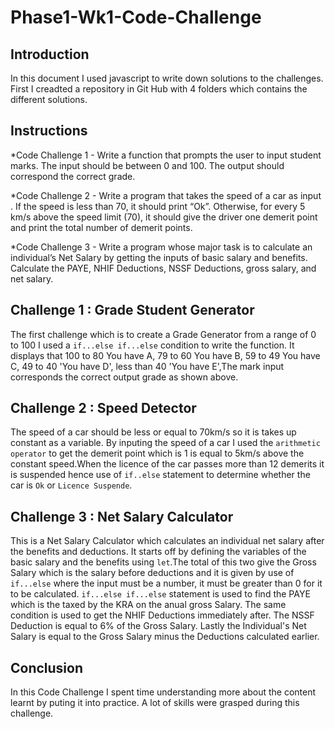 # Phase1-Wk1-Code-Challenge

 ## Introduction
 In this document I used javascript to write down solutions to the challenges. First I creadted a repository in Git Hub with 4 folders which contains the different solutions.

## Instructions
*Code Challenge 1 - Write a function that prompts the user to input student marks. The input should be between 0 and 100. The output should correspond the correct grade.

*Code Challenge 2 - Write a program that takes the speed of a car as input . If the speed is less than 70, it should print “Ok”. Otherwise, for every 5 km/s above the speed limit (70), it should give the driver one demerit point and print the total number of demerit points.

*Code Challenge 3 - Write a program whose major task is to calculate an individual’s Net Salary by getting the inputs of basic salary and benefits. Calculate the PAYE, NHIF Deductions, NSSF Deductions, gross salary, and net salary. 

## Challenge 1 : Grade Student Generator
The first challenge which is to create a Grade Generator from a range of 0 to 100 I used a `if...else if...else` condition to write the function. It displays that 100 to 80 You have A, 79 to 60 You have B, 59 to 49 You have C, 49 to 40 'You have D', less than 40 'You have E',The mark input corresponds the correct output grade as shown above.

## Challenge 2 : Speed Detector
The speed of a car should be less or equal to 70km/s so it is takes up constant as a variable. By inputing the speed of a car I used the `arithmetic operator` to get the demerit point which is 1 is equal to 5km/s above the constant speed.When the licence of the car passes more than 12 demerits it is suspended hence use of `if..else` statement to determine whether the car is `Ok` or `Licence Suspende`.

## Challenge 3 : Net Salary Calculator
This is a Net Salary Calculator which calculates an individual net salary after the benefits and deductions. It starts off by defining the variables of the basic salary and the benefits using `let`.The total of this two give the Gross Salary which is the salary before deductions and it is given by use of `if...else` where the input must be a number, it must be greater than 0 for it to be calculated.
`if...else if...else` statement is used to find  the PAYE which is the taxed by the KRA on the anual gross Salary. The same condition is used to get the NHIF Deductions immediately after.
The NSSF Deduction is equal to 6% of the Gross Salary. Lastly the Individual's Net Salary is equal to the Gross Salary minus the Deductions calculated earlier.

## Conclusion
In this Code Challenge I spent time understanding more about the content learnt by puting it into practice. A lot of skills were grasped during this challenge.




